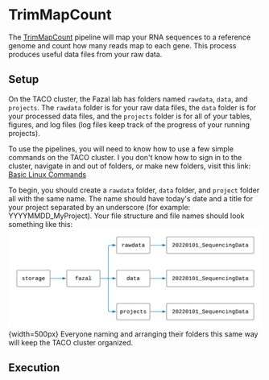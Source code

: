 # TrimMapCount
The [TrimMapCount](https://fazallabbcm.github.io/FazalLabPipelines/TrimMapCount) pipeline will map 
your RNA sequences to a reference genome and count how many reads map to each gene. This process 
produces useful data files from your raw data.


## Setup

On the TACO cluster, the Fazal lab has folders named `rawdata`, `data`, and `projects`. The 
`rawdata` folder is for your raw data files, the `data` folder is for your processed data files, 
and the `projects` folder is for all of your tables, figures, and log files (log files keep track 
of the progress of your running projects).

To use the pipelines, you will need to know how to use a few simple commands on the TACO cluster. 
I you don't know how to sign in to the cluster, navigate in and out of folders, or make new folders, 
visit this link: [Basic Linux Commands](https://fazallabbcm.github.io/FazalLabPipelines/BasicLinuxCommands)

To begin, you should create a `rawdata` folder, `data` folder, and `project` folder all with the 
same name. The name should have today's date and a title for your project separated by an underscore 
(for example: YYYYMMDD_MyProject). Your file structure and file names should look something like this:
![](img/fazallab_filestructure.png){width=500px}
Everyone naming and arranging their folders this same way will keep the TACO cluster organized.


## Execution
